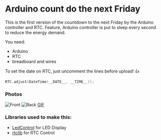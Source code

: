 # Arduino count do the next Friday

This is the first version of the countdown to the next Friday by the Arduino controller and RTC.
Feature, Arduino controller is put to sleep every second to reduce the energy demand.

You need:
 * Arduino
 * RTC
 * breadboard and wires

To set the date on RTC, just uncomment the lines before upload! :+1:

```c
RTC.adjust(DateTime(__DATE__, __TIME__));
```

### Photos

![Front](https://url.itunix.eu/5ZyIU)
![Back](https://url.itunix.eu/7ZYLE)
[GIF](https://gfycat.com/GrimBraveHairstreak)

### Libraries used to make this:

 * [LedControl](https://github.com/wayoda/LedControl/releases) for LED Display
 * [rtclib](ttps://github.com/adafruit/RTClib>) for RTC Control
